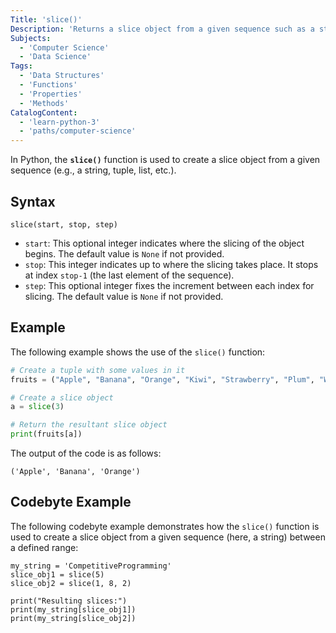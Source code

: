 ```yaml
---
Title: 'slice()'
Description: 'Returns a slice object from a given sequence such as a string, tuple, list, etc.'
Subjects:
  - 'Computer Science'
  - 'Data Science'
Tags: 
  - 'Data Structures'
  - 'Functions'
  - 'Properties'
  - 'Methods'
CatalogContent:
  - 'learn-python-3'
  - 'paths/computer-science'
---
```


In Python, the **`slice()`** function is used to create a slice object from a given sequence (e.g., a string, tuple, list, etc.).

## Syntax

```pseudo
slice(start, stop, step)
```

- `start`: This optional integer indicates where the slicing of the object begins. The default value is `None` if not provided.
- `stop`: This integer indicates up to where the slicing takes place. It stops at index `stop-1` (the last element of the sequence).
- `step`: This optional integer fixes the increment between each index for slicing. The default value is `None` if not provided.

## Example

The following example shows the use of the `slice()` function:

```py
# Create a tuple with some values in it
fruits = ("Apple", "Banana", "Orange", "Kiwi", "Strawberry", "Plum", "Watermelon")

# Create a slice object
a = slice(3)

# Return the resultant slice object
print(fruits[a])
```

The output of the code is as follows:

```shell
('Apple', 'Banana', 'Orange')
```

## Codebyte Example

The following codebyte example demonstrates how the `slice()` function is used to create a slice object from a given sequence (here, a string) between a defined range:

```codebyte/python
my_string = 'CompetitiveProgramming'
slice_obj1 = slice(5)
slice_obj2 = slice(1, 8, 2)

print("Resulting slices:")
print(my_string[slice_obj1])
print(my_string[slice_obj2])
```
